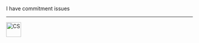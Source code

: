 I have commitment issues

---
<p>
<img src="https://cdn.jsdelivr.net/npm/simple-icons@3.13.0/icons/counter-strike.svg" title = CS width="40" height="40"/>
</p>
